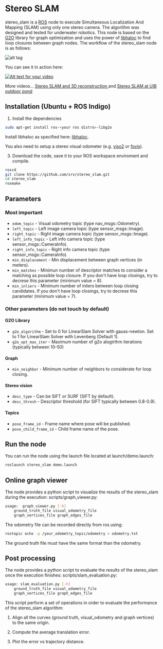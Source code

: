 Stereo SLAM
=============

stereo_slam is a [ROS][link_ros] node to execute Simultaneous Localization And Mapping (SLAM) using only one stereo camera. The algorithm was designed and tested for underwater robotics. This node is based on the [G2O][link_g2o] library for graph optimization and uses the power of [libhaloc][link_libhaloc] to find loop closures between graph nodes. The workflow of the stereo_slam node is as follows:

![alt tag](https://raw.github.com/srv/stereo_slam/hydro/resources/flowchart.png)

You can see it in action here:

[![Alt text for your video](http://img.youtube.com/vi/h3FfXafuOvE/0.jpg)](http://www.youtube.com/watch?v=h3FfXafuOvE)

More videos...
[Stereo SLAM and 3D reconstruction ][link_yt_1] and
[Stereo SLAM at UIB outdoor pond][link_yt_2]

Installation (Ubuntu + ROS Indigo)
-------

1) Install the dependencies
```bash
sudo apt-get install ros-<your ros distro>-libg2o
```

Install libhaloc as specified here: [libhaloc][link_libhaloc].

You also need to setup a stereo visual odometer (e.g. [viso2][link_viso2] or [fovis][link_fovis]).

3) Download the code, save it to your ROS workspace enviroment and compile.
```bash
roscd
git clone https://github.com/srv/stereo_slam.git
cd stereo_slam
rosmake
```


Parameters
-------

### Most important ###

* `odom_topic` - Visual odometry topic (type nav_msgs::Odometry).
* `left_topic` - Left image camera topic (type sensor_msgs::Image).
* `right_topic` - Right image camera topic (type sensor_msgs::Image).
* `left_info_topic` - Left info camera topic (type sensor_msgs::CameraInfo).
* `right_info_topic` - Right info camera topic (type sensor_msgs::CameraInfo).
* `min_displacement` - Min displacement between graph vertices (in meters).
* `min_matches` - Minimun number of descriptor matches to consider a matching as possible loop closure. If you don't have loop closings, try to decrese this parameter (minimum value = 8).
* `min_inliers` - Minimum number of inliers between loop closing candidates. If you don't have loop closings, try to decrese this parameter (minimum value = 7).


### Other parameters (do not touch by default) ###

#### G2O Library ####
* `g2o_algorithm` - Set to 0 for LinearSlam Solver with gauss-newton. Set to 1 for LinearSlam Solver with Levenberg (Default 1).
* `g2o_opt_max_iter` - Maximum number of g2o alogirthm iterations (typically between 10-50)

#### Graph ####
* `min_neighbor` - Minimum number of neighbors to considerate for loop closing.

#### Stereo vision ####
* `desc_type` - Can be SIFT or SURF (SIFT by default).
* `desc_thresh` - Descriptor threshold (for SIFT typically between 0.8-0.9).

#### Topics ####
* `pose_frame_id` - Frame name where pose will be published.
* `pose_child_frame_id` - Child frame name of the pose.


Run the node
-------

You can run the node using the launch file located at launch/demo.launch:
```bash
roslaunch stereo_slam demo.launch
```


Online graph viewer
-------

The node provides a python script to visualize the results of the stereo_slam during the execution: scripts/graph_viewer.py:

```bash
usage: 	graph_viewer.py [-h]
	ground_truth_file visual_odometry_file
	graph_vertices_file graph_edges_file
```

The odometry file can be recorded directly from ros using:
```bash
rostopic echo -p /your_odometry_topic/odometry > odometry.txt
```

The ground truth file must have the same format than the odometry.


Post processing
-------

The node provides a python script to evaluate the results of the stereo_slam once the execution finishes: scripts/slam_evaluation.py:

```bash
usage: slam_evaluation.py [-h]
	ground_truth_file visual_odometry_file
	graph_vertices_file graph_edges_file
```

This script perform a set of operations in order to evaluate the performance of the stereo_slam algorithm:

1) Align all the curves (ground truth, visual_odometry and graph vertices) to the same origin.

2) Compute the average translation error.

3) Plot the error vs trajectory distance.


[link_ros]: http://www.ros.org/
[link_viso2]: http://wiki.ros.org/viso2_ros
[link_fovis]: http://wiki.ros.org/fovis_ros
[link_g2o]: http://wiki.ros.org/g2o
[link_libhaloc]: https://github.com/srv/libhaloc
[link_yt_1]: http://www.youtube.com/watch?v=GXOhWmzSqUM
[link_yt_2]: http://www.youtube.com/watch?v=8NR6ono1SUI
